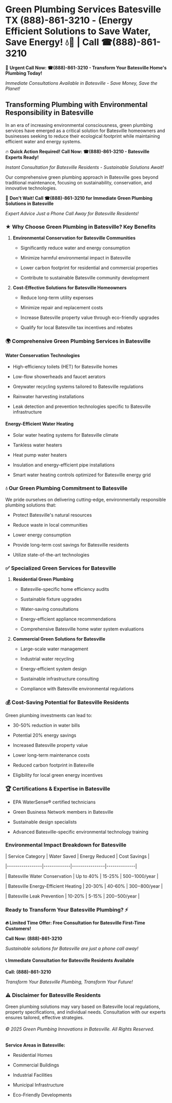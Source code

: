 # Green Plumbing Services Batesville TX (888)-861-3210 - (Energy Efficient Solutions to Save Water, Save Energy! 💧🌿 | Call ☎(888)-861-3210

🚨 **Urgent Call Now: ☎(888)-861-3210 - Transform Your Batesville Home's Plumbing Today!**
*Immediate Consultations Available in Batesville - Save Money, Save the Planet!*

## Transforming Plumbing with Environmental Responsibility in Batesville

In an era of increasing environmental consciousness, green plumbing services have emerged as a critical solution for Batesville homeowners and businesses seeking to reduce their ecological footprint while maintaining efficient water and energy systems. 

🔥 **Quick Action Required! Call Now: ☎(888)-861-3210 - Batesville Experts Ready!**
*Instant Consultation for Batesville Residents - Sustainable Solutions Await!*

Our comprehensive green plumbing approach in Batesville goes beyond traditional maintenance, focusing on sustainability, conservation, and innovative technologies.

🚨 **Don't Wait! Call ☎(888)-861-3210 for Immediate Green Plumbing Solutions in Batesville**
*Expert Advice Just a Phone Call Away for Batesville Residents!*

### ★ Why Choose Green Plumbing in Batesville? Key Benefits

1. **Environmental Conservation for Batesville Communities** 
   - Significantly reduce water and energy consumption
   - Minimize harmful environmental impact in Batesville
   - Lower carbon footprint for residential and commercial properties
   - Contribute to sustainable Batesville community development

2. **Cost-Effective Solutions for Batesville Homeowners** 
   - Reduce long-term utility expenses
   - Minimize repair and replacement costs
   - Increase Batesville property value through eco-friendly upgrades
   - Qualify for local Batesville tax incentives and rebates

### 🌍 Comprehensive Green Plumbing Services in Batesville

#### Water Conservation Technologies
- High-efficiency toilets (HET) for Batesville homes
- Low-flow showerheads and faucet aerators
- Greywater recycling systems tailored to Batesville regulations
- Rainwater harvesting installations
- Leak detection and prevention technologies specific to Batesville infrastructure

#### Energy-Efficient Water Heating
- Solar water heating systems for Batesville climate
- Tankless water heaters
- Heat pump water heaters
- Insulation and energy-efficient pipe installations
- Smart water heating controls optimized for Batesville energy grid

### 💧 Our Green Plumbing Commitment to Batesville

We pride ourselves on delivering cutting-edge, environmentally responsible plumbing solutions that:
- Protect Batesville's natural resources
- Reduce waste in local communities
- Lower energy consumption
- Provide long-term cost savings for Batesville residents
- Utilize state-of-the-art technologies

### ✅ Specialized Green Services for Batesville

1. **Residential Green Plumbing**
   - Batesville-specific home efficiency audits
   - Sustainable fixture upgrades
   - Water-saving consultations
   - Energy-efficient appliance recommendations
   - Comprehensive Batesville home water system evaluations

2. **Commercial Green Solutions for Batesville**
   - Large-scale water management
   - Industrial water recycling
   - Energy-efficient system design
   - Sustainable infrastructure consulting
   - Compliance with Batesville environmental regulations

### 💰 Cost-Saving Potential for Batesville Residents

Green plumbing investments can lead to:
- 30-50% reduction in water bills
- Potential 20% energy savings
- Increased Batesville property value
- Lower long-term maintenance costs
- Reduced carbon footprint in Batesville
- Eligibility for local green energy incentives

### 🏆 Certifications & Expertise in Batesville

- EPA WaterSense® certified technicians
- Green Business Network members in Batesville
- Sustainable design specialists
- Advanced Batesville-specific environmental technology training

### Environmental Impact Breakdown for Batesville

| Service Category | Water Saved | Energy Reduced | Cost Savings |
|-----------------|-------------|----------------|--------------|
| Batesville Water Conservation | Up to 40% | 15-25% | $500-$1000/year |
| Batesville Energy-Efficient Heating | 20-30% | 40-60% | $300-$800/year |
| Batesville Leak Prevention | 10-20% | 5-15% | $200-$500/year |

### Ready to Transform Your Batesville Plumbing? ⚡

**🔥 Limited Time Offer: Free Consultation for Batesville First-Time Customers!**

**Call Now: (888)-861-3210**
*Sustainable solutions for Batesville are just a phone call away!*

#### 📞 Immediate Consultation for Batesville Residents Available

**Call: (888)-861-3210**
*Transform Your Batesville Plumbing, Transform Your Future!*

### ⚠️ Disclaimer for Batesville Residents

Green plumbing solutions may vary based on Batesville local regulations, property specifications, and individual needs. Consultation with our experts ensures tailored, effective strategies.

###### © 2025 Green Plumbing Innovations in Batesville. All Rights Reserved.

**Service Areas in Batesville:** 
- Residential Homes
- Commercial Buildings
- Industrial Facilities
- Municipal Infrastructure
- Eco-Friendly Developments